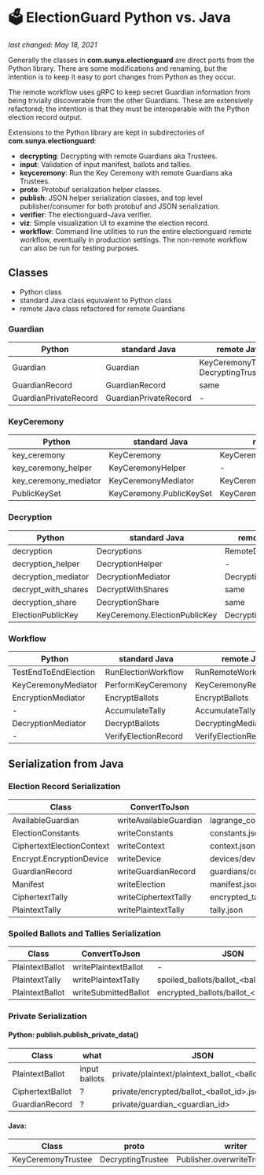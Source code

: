 # 🗳 ElectionGuard Python vs. Java
_last changed: May 18, 2021_

Generally the classes in **com.sunya.electionguard** are direct ports from the Python library. There are some 
modifications and renaming, but the intention is to keep it easy to port changes from Python as they occur.

The remote workflow uses gRPC to keep secret Guardian information from being trivially discoverable from the other 
Guardians. These are extensively refactored; the intention is that they must be interoperable with the Python
election record output.

Extensions to the Python library are kept in subdirectories of **com.sunya.electionguard**:
* **decrypting**: Decrypting with remote Guardians aka Trustees.
* **input**: Validation of input manifest, ballots and tallies. 
* **keyceremony**: Run the Key Ceremony with remote Guardians aka Trustees.
* **proto**: Protobuf serialization helper classes.
* **publish**: JSON helper serialization classes, and top level publisher/consumer for both protobuf and JSON serialization.
* **verifier**: The electionguard-Java verifier.
* **viz**: Simple visualization UI to examine the election record.
* **workflow**: Command line utilities to run the entire electionguard remote workflow, eventually in production settings.
The non-remote workflow can also be run for testing purposes.

## Classes

* Python class
* standard Java class equivalent to Python class
* remote Java class refactored for remote Guardians

### Guardian

| Python | standard Java | remote Java |
| --- | --- | --- |
| Guardian | Guardian | KeyCeremonyTrustee, DecryptingTrustee |
| GuardianRecord | GuardianRecord | same |
| GuardianPrivateRecord | GuardianPrivateRecord | - |

### KeyCeremony

| Python | standard Java | remote Java |
| --- | --- | --- |
| key_ceremony | KeyCeremony | KeyCeremony2 |
| key_ceremony_helper | KeyCeremonyHelper | - |
| key_ceremony_mediator | KeyCeremonyMediator | KeyCeremonyRemoteMediator |
| PublicKeySet | KeyCeremony.PublicKeySet | KeyCeremonyTrustee |

### Decryption

| Python | standard Java | remote Java |
| --- | --- | --- |
| decryption | Decryptions | RemoteDecryptions |
| decryption_helper | DecryptionHelper | - |
| decryption_mediator | DecryptionMediator | DecryptingMediator |
| decrypt_with_shares | DecryptWithShares | same |
| decryption_share | DecryptionShare | same |
| ElectionPublicKey | KeyCeremony.ElectionPublicKey | DecryptingTrustee |

### Workflow

| Python | standard Java | remote Java |
| --- | --- | --- |
| TestEndToEndElection | RunElectionWorkflow | RunRemoteWorkflow |
| KeyCeremonyMediator | PerformKeyCeremony | KeyCeremonyRemote |
| EncryptionMediator | EncryptBallots | EncryptBallots |
| - | AccumulateTally | AccumulateTally |
| DecryptionMediator | DecryptBallots | DecryptingMediatorRunner |
| - | VerifyElectionRecord | VerifyElectionRecord |

## Serialization from Java

### Election Record Serialization

| Class | ConvertToJson | JSON | proto writer | election_record.proto |
| --- | --- | --- | --- | --- |
| AvailableGuardian | writeAvailableGuardian | lagrange_coordinates/available_guardian_<guardian_id>.json | ElectionRecordToProto.convertAvailableGuardian | ElectionRecord.AvailableGuardian |
| ElectionConstants | writeConstants | constants.json | ElectionRecordToProto.convertConstants | ElectionRecord.Constants |
| CiphertextElectionContext | writeContext | context.json | ElectionRecordToProto.convertContext | ElectionRecord.ElectionContext |
| Encrypt.EncryptionDevice | writeDevice | devices/device_<device_id>.json | ElectionRecordToProto.convertDevice | ElectionRecord.EncryptionDevice |
| GuardianRecord | writeGuardianRecord | guardians/coefficient_validation_set_<guardian_id>.json | ElectionRecordToProto.convertGuardianRecord | ElectionRecord.GuardianRecord |
| Manifest | writeElection | manifest.json | ManifestToProto.translateToProto | manifest.proto |
| CiphertextTally | writeCiphertextTally | encrypted_tally.json | CiphertextTallyToProto.translateToProto | ciphertext_tally.proto |
| PlaintextTally | writePlaintextTally | tally.json | PlaintextTallyToProto.translateToProto | plaintext_tally.proto |

### Spoiled Ballots and Tallies Serialization

| Class | ConvertToJson | JSON | proto writer | protobuf |
| --- | --- | --- | --- | --- |
| PlaintextBallot | writePlaintextBallot | - | PlaintextBallotToProto.translateToProto | spoiledPlaintextBallot.protobuf |
| PlaintextTally | writePlaintextTally | spoiled_ballots/ballot_<ballot_id>.json | PlaintextTallyToProto.translateToProto | spoiledPlaintextTally.protobuf |
| PlaintextBallot | writeSubmittedBallot | encrypted_ballots/ballot_<ballot_id>.json | CiphertextBallotToProto.translateToProto | submittedBallot.protobuf |

### Private Serialization

#### Python: publish.publish_private_data()

| Class | what | JSON | 
| --- | --- | --- | 
| PlaintextBallot | input ballots | private/plaintext/plaintext_ballot_<ballot_id>.json | 
| CiphertextBallot | ? | private/encrypted/ballot_<ballot_id>.json | 
| GuardianRecord | ? | private/guardian_<guardian_id> | 

#### Java:

| Class | proto | writer | protobuf |
| --- | --- | --- | --- | 
| KeyCeremonyTrustee | DecryptingTrustee | Publisher.overwriteTrusteeProto | <output_dir>/<guardian_id>.protobuf |  


